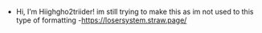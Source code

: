 -  Hi, I’m Hiighgho2triider! im still trying to make this as im not used to this type of formatting
-https://losersystem.straw.page/
